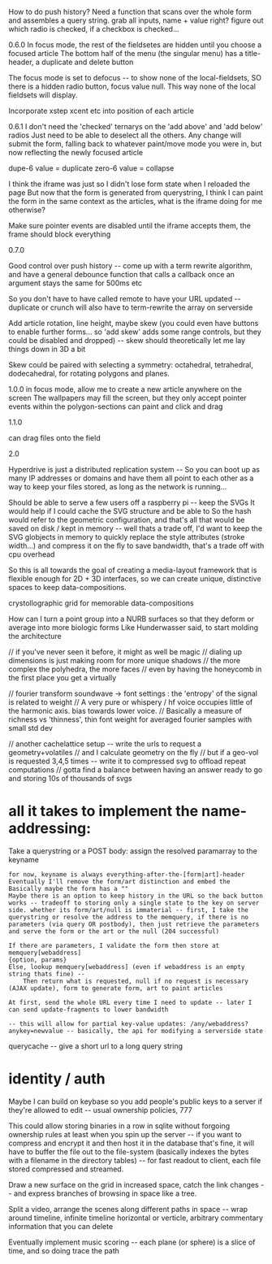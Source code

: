 How to do push history? Need a function that scans over the whole form and assembles a query string.
grab all inputs, name + value right? figure out which radio is checked, if a checkbox is checked...

0.6.0
In focus mode, the rest of the fieldsetes are hidden until you choose a focused article
The bottom half of the menu (the singular menu) has a title-header, a duplicate and delete button

The focus mode is set to defocus -- to show none of the local-fieldsets, 
SO there is a hidden radio button, focus value null. This way none of the local fieldsets will display.

Incorporate xstep xcent etc into position of each article

0.6.1
I don't need the 'checked' ternarys on the 'add above' and 'add below' radios
Just need to be able to deselect all the others. Any change will submit the form,
falling back to whatever paint/move mode you were in, but now reflecting the newly focused article

dupe-6 value = duplicate
zero-6 value = collapse

I think the iframe was just so I didn't lose form state when I reloaded the page
But now that the form is generated from querystring, I think I can paint the form in the same context as the articles, what is the iframe doing for me otherwise?

Make sure pointer events are disabled until the iframe accepts them, the frame should block everything

0.7.0

Good control over push history -- come up with a term rewrite algorithm, and have a general debounce function that calls a callback once an argument stays the same for 500ms etc

So you don't have to have called remote to have your URL updated -- duplicate or crunch will also have to term-rewrite the array on serverside

Add article rotation, line height, maybe skew (you could even have buttons to enable further forms... so 'add skew' adds some range controls, but they could be disabled and dropped) -- skew should theoretically let me lay things down in 3D a bit

Skew could be paired with selecting a symmetry: octahedral, tetrahedral, dodecahedral, for rotating polygons and planes. 

1.0.0
in focus mode, allow me to create a new article anywhere on the screen
    The wallpapers may fill the screen, but they only accept pointer events within the polygon-sections
can paint and click and drag

1.1.0

can drag files onto the field 

2.0

Hyperdrive is just a distributed replication system -- So you can boot up as many IP addresses or domains and have them all point to each other as a way to keep your files stored, as long as the network is running...


Should be able to serve a few users off a raspberry pi -- keep the SVGs 
It would help if I could cache the SVG structure and be able to 
So the hash would refer to the geometric configuration, and that's all that would be saved on disk / kept in memory -- well thats a trade off, I'd want to keep the SVG globjects in memory to quickly replace the style attributes (stroke width...) and compress it on the fly to save bandwidth, that's a trade off with cpu overhead

So this is all towards the goal of creating a media-layout framework that is flexible enough for 2D + 3D interfaces, so we can create unique, distinctive spaces to keep data-compositions. 

crystollographic grid for memorable data-compositions



How can I turn a point group into a NURB surfaces so that they deform or average into more biologic forms
Like Hunderwasser said, to start molding the architecture

// if you've never seen it before, it might as well be magic
// dialing up dimensions is just making room for more unique shadows
// the more complex the polyhedra, the more faces
// even by having the honeycomb in the first place you get a virtually 

// fourier transform soundwave -> font settings : the 'entropy' of the signal is related to weight
// A very pure or whispery / hf voice occupies little of the harmonic axis. bias towards lower voice.
// Basically a measure of richness vs 'thinness', thin font weight for averaged fourier samples with small std dev

// another cachelattice setup -- write the urls to request a geometry+volatiles
// and I calculate geometry on the fly
// but if a geo-vol is requested 3,4,5 times -- write it to compressed svg to offload repeat computations
// gotta find a balance between having an answer ready to go and storing 10s of thousands of svgs


# all it takes to implement the name-addressing:
Take a querystring or a POST body:
	assign the resolved paramarray to the keyname

	for now, keyname is always everything-after-the-[form|art]-header
	Eventually I'll remove the form/art distinction and embed the 
	Basically maybe the form has a ""
	Maybe there is an option to keep history in the URL so the back button works -- tradeoff to storing only a single state to the key on server side. whether its form/art/null is immaterial -- first, I take the querystring or resolve the address to the memquery, if there is no parameters (via query OR postbody), then just retrieve the parameters and serve the form or the art or the null (204 successful)

	If there are parameters, I validate the form then store at memquery[webaddress]
	{option, params}
	Else, lookup memquery[webaddress] (even if webaddress is an empty string thats fine) --
		Then return what is requested, null if no request is necessary (AJAX update), form to generate form, art to paint articles

	At first, send the whole URL every time I need to update -- later I can send update-fragments to lower bandwidth

	-- this will allow for partial key-value updates: /any/webaddress?anykey=newvalue -- basically, the api for modifying a serverside state

querycache -- give a short url to a long query string

# identity / auth
Maybe I can build on keybase so you add people's public keys to a server if they're allowed to edit -- usual ownership policies, 777

This could allow storing binaries in a row in sqlite without forgoing ownership rules at least when you spin up the server -- if you want to compress and encrypt it and then host it in the database that's fine, it will have to buffer the file out to the file-system (basically indexes the bytes with a filename in the directory tables) -- for fast readout to client, each file stored compressed and streamed.


Draw a new surface on the grid in increased space, catch the link changes -- and express branches of browsing in space like a tree.



Split a video, arrange the scenes along different paths in space -- wrap around timeline, infinite timeline horizontal or verticle, arbitrary commentary information that you can delete 

Eventually implement music scoring -- each plane (or sphere) is a slice of time, and so doing trace the path 